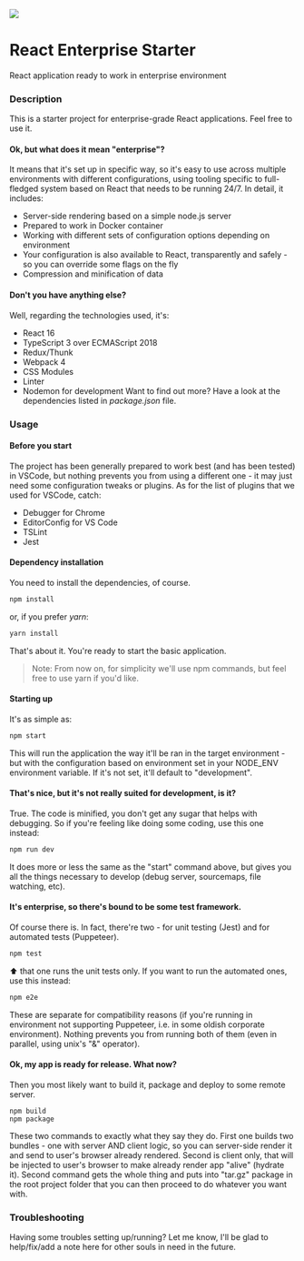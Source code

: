 ![](https://circleci.com/gh/grzegorzjudas/react-enterprise-starter.svg?style=shield&circle-token=a9dadb1ee032d563de95da043e65b3be69049463)

# React Enterprise Starter
React application ready to work in enterprise environment

### Description
This is a starter project for enterprise-grade React applications. Feel free to use it.

#### Ok, but what does it mean "enterprise"?
It means that it's set up in specific way, so it's easy to use across multiple environments with different configurations, using tooling specific to full-fledged system based on React that needs to be running 24/7. In detail, it includes:
* Server-side rendering based on a simple node.js server
* Prepared to work in Docker container
* Working with different sets of configuration options depending on environment
* Your configuration is also available to React, transparently and safely - so you can override some flags on the fly
* Compression and minification of data

#### Don't you have anything else?
Well, regarding the technologies used, it's:
* React 16
* TypeScript 3 over ECMAScript 2018
* Redux/Thunk
* Webpack 4
* CSS Modules
* Linter
* Nodemon for development
Want to find out more? Have a look at the dependencies listed in *package.json* file.

### Usage

#### Before you start
The project has been generally prepared to work best (and has been tested) in VSCode, but nothing prevents you from using a different one - it may just need some configuration tweaks or plugins. As for the list of plugins that we used for VSCode, catch:
* Debugger for Chrome
* EditorConfig for VS Code
* TSLint
* Jest

#### Dependency installation
You need to install the dependencies, of course.
```bash
npm install
```
or, if you prefer *yarn*:
```bash
yarn install
```
That's about it. You're ready to start the basic application.
> Note: From now on, for simplicity we'll use npm commands, but feel free to use yarn if you'd like.

#### Starting up
It's as simple as:
```bash
npm start
```
This will run the application the way it'll be ran in the target environment - but with the configuration based on environment set in your NODE_ENV environment variable. If it's not set, it'll default to "development".

#### That's nice, but it's not really suited for development, is it?
True. The code is minified, you don't get any sugar that helps with debugging. So if you're feeling like doing some coding, use this one instead:
```bash
npm run dev
```
It does more or less the same as the "start" command above, but gives you all the things necessary to develop (debug server, sourcemaps, file watching, etc).

#### It's enterprise, so there's bound to be some test framework.
Of course there is. In fact, there're two - for unit testing (Jest) and for automated tests (Puppeteer).
```bash
npm test
```
:arrow_up: that one runs the unit tests only. If you want to run the automated ones, use this instead:
```bash
npm e2e
```
These are separate for compatibility reasons (if you're running in environment not supporting Puppeteer, i.e. in some oldish corporate environment). Nothing prevents you from running both of them (even in parallel, using unix's "&" operator).

#### Ok, my app is ready for release. What now?
Then you most likely want to build it, package and deploy to some remote server.
```
npm build
npm package
```
These two commands to exactly what they say they do. First one builds two bundles - one with server AND client logic, so you can server-side render it and send to user's browser already rendered. Second is client only, that will be injected to user's browser to make already render app "alive" (hydrate it).
Second command gets the whole thing and puts into "tar.gz" package in the root project folder that you can then proceed to do whatever you want with.

### Troubleshooting
Having some troubles setting up/running? Let me know, I'll be glad to help/fix/add a note here for other souls in need in the future.
